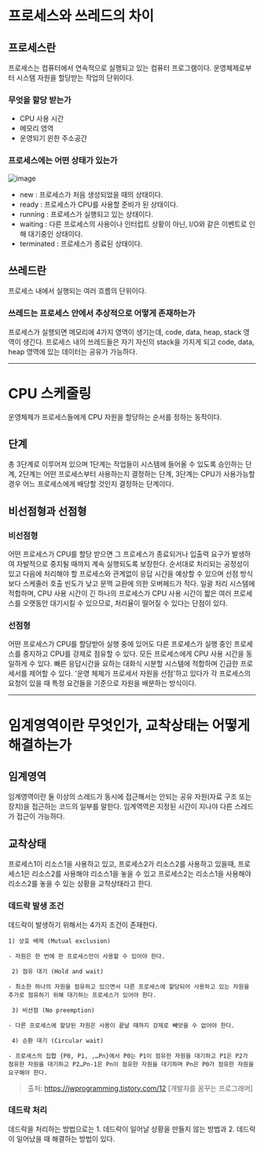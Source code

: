# 프로세스와 쓰레드의 차이
## 프로세스란
프로세스는 컴퓨터에서 연속적으로 실행되고 있는 컴퓨터 프로그램이다.
운영체제로부터 시스템 자원을 할당받는 작업의 단위이다.
### 무엇을 할당 받는가
- CPU 사용 시간
- 메모리 영역
- 운영되기 윈한 주소공간
### 프로세스에는 어떤 상태가 있는가
![image](https://user-images.githubusercontent.com/42646264/65033795-b8bdd280-d980-11e9-8e75-2599d2c756b7.png)
- new : 프로세스가 처음 생성되었을 때의 상태이다.
- ready : 프로세스가 CPU를 사용할 준비가 된 상태이다.
- running : 프로세스가 실행되고 있는 상태이다.
- waiting : 다른 프로세스의 사용이나 인터럽트 상황이 아닌, I/O와 같은 이벤트로 인해 대기중인 상태이다.
- terminated : 프로세스가 종료된 상태이다.

## 쓰레드란
프로세스 내에서 실행되는 여러 흐름의 단위이다.
### 쓰레드는 프로세스 안에서 추상적으로 어떻게 존재하는가
프로세스가 실행되면 메모리에 4가지 영역이 생기는데, code, data, heap, stack 영역이 생긴다.
프로세스 내의 쓰레드들은 자기 자신의 stack을 가지게 되고 code, data, heap 영역에 있는 데이터는 공유가 가능하다.

---
# CPU 스케줄링
운영체제가 프로세스들에게 CPU 자원을 할당하는 순서를 정하는 동작이다.
## 단계
총 3단계로 이루어져 있으며 
1단계는 작업들이 시스템에 들어올 수 있도록 승인하는 단계,
2단계는 어떤 프로세스부터 사용하는지 결정하는 단계,
3단계는 CPU가 사용가능할 경우 어느 프로세스에게 배당할 것인지 결정하는 단계이다.
## 비선점형과 선점형
### 비선점형
어떤 프로세스가 CPU를 할당 받으면 그 프로세스가 종료되거나 입출력 요구가 발생하여 자발적으로 중지될 때까지 계속 실행되도록 보장한다. 순서대로 처리되는 공정성이 있고 다음에 처리해야 할 프로세스와 관계없이 응답 시간을 예상할 수 있으며 선점 방식보다 스케줄러 호출 빈도가 낮고 문맥 교환에 의한 오버헤드가 적다. 일괄 처리 시스템에 적합하며, CPU 사용 시간이 긴 하나의 프로세스가 CPU 사용 시간이 짧은 여러 프로세스를 오랫동안 대기시킬 수 있으므로, 처리율이 떨어질 수 있다는 단점이 있다.
### 선점형
어떤 프로세스가 CPU를 할당받아 실행 중에 있어도 다른 프로세스가 실행 중인 프로세스를 중지하고 CPU를 강제로 점유할 수 있다. 모든 프로세스에게 CPU 사용 시간을 동일하게 수 있다. 빠른 응답시간을 요하는 대화식 시분할 시스템에 적합하며 긴급한 프로세서를 제어할 수 있다. '운영 체제가 프로세서 자원을 선점'하고 있다가 각 프로세스의 요청이 있을 때 특정 요건들을 기준으로 자원을 배분하는 방식이다.

---
# 임계영역이란 무엇인가, 교착상태는 어떻게 해결하는가
## 임계영역
임계영역이란 둘 이상의 스레드가 동시에 접근해서는 안되는 공유 자원(자료 구조 또는 장치)을 접근하는 코드의 일부를 말한다.
임계역역은 지정된 시간이 지나야 다른 스레드가 접근이 가능하다.

## 교착상태
프로세스1이 리소스1을 사용하고 있고, 프로세스2가 리소스2를 사용하고 있을때, 프로세스1은 리소스2를 사용해야 리소스1을 놓을 수 있고 프로세스2는 리소스1을 사용해야 리소스2를 놓을 수 있는 상황을 교착상태라고 한다.
### 데드락 발생 조건
데드락이 발생하기 위해서는 4가지 조건이 존재한다.
```
1) 상호 배제 (Mutual exclusion)

- 자원은 한 번에 한 프로세스만이 사용할 수 있어야 한다.

 2) 점유 대기 (Hold and wait)

- 최소한 하나의 자원을 점유하고 있으면서 다른 프로세스에 할당되어 사용하고 있는 자원을 추가로 점유하기 위해 대기하는 프로세스가 있어야 한다.

 3) 비선점 (No preemption)

- 다른 프로세스에 할당된 자원은 사용이 끝날 때까지 강제로 빼앗을 수 없어야 한다.

 4) 순환 대기 (Circular wait)

- 프로세스의 집합 {P0, P1, ,…Pn}에서 P0는 P1이 점유한 자원을 대기하고 P1은 P2가 점유한 자원을 대기하고 P2…Pn-1은 Pn이 점유한 자원을 대기하며 Pn은 P0가 점유한 자원을 요구해야 한다.
```
> 출처: https://jwprogramming.tistory.com/12 [개발자를 꿈꾸는 프로그래머]

### 데드락 처리
데드락을 처리하는 방법으로는 1. 데드락이 일어날 상황을 만들지 않는 방법과 2. 데드락이 일어났을 때 해결하는 방법이 있다.


